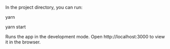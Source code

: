 In the project directory, you can run:

yarn


yarn start

Runs the app in the development mode.
Open http://localhost:3000 to view it in the browser.
